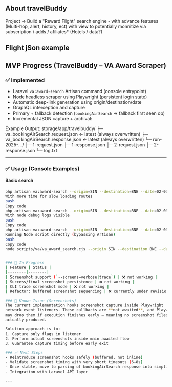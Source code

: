 ## About travelBuddy

Project -> Build a "Reward Flight" search engine - with advance features (Multi-hop, alert, history, ect) with view to potentially monnitize via subscription / adds / afiliates* (Hotels / data?)

## Flight jSon example

## MVP Progress (TravelBuddy – VA Award Scraper)

### ✅ Implemented
- Laravel `va:award-search` Artisan command (console entrypoint)
- Node headless scraper using Playwright (persistent login state)
- Automatic deep-link generation using origin/destination/date
- GraphQL interception and capture
- Primary + fallback detection (`bookingAirSearch` → fallback first seen op)
- Incremental JSON capture + archival:

Example Output:
storage/app/travelbuddy/
├─ va_bookingAirSearch.request.json ← latest (always overwritten)
├─ va_bookingAirSearch.response.json ← latest (always overwritten)
└─ run-2025-.../
├─ 1-request.json
├─ 1-response.json
├─ 2-request.json
├─ 2-response.json
└─ log.txt


---

### ✅ Usage (Console Examples)

#### Basic search
```bash
php artisan va:award-search --origin=SIN --destination=BNE --date=02-03-2026
With more time for slow loading routes
bash
Copy code
php artisan va:award-search --origin=SIN --destination=BNE --date=02-03-2026 --timeout=15000
With node debug logs visible
bash
Copy code
php artisan va:award-search --origin=SIN --destination=BNE --date=02-03-2026 --debug
Running Node script directly (bypassing Artisan)
bash
Copy code
node scripts/va/va_award_search.cjs --origin SIN --destination BNE --date 02-03-2026 --timeout 15000


### 🚧 In Progress
| Feature | Status |
|--------|--------|
| Screenshot support (`--screens=verbose|trace`) | ❌ not working |
| Success/final screenshot persistence | ❌ not working |
| CLI trace screenshot mode | ❌ not working |  
| Refactor: buffered screenshot sequencing | ❌ currently under revision |

### 🧩 Known Issue (Screenshots)
The current implementation hooks screenshot capture inside Playwright
network event listeners. These callbacks are **not awaited**, and Playwright
may drop them if execution finishes early — meaning no screenshot files are
actually produced.

Solution approach is to:
1. Capture only flags in listener
2. Perform actual screenshots inside main awaited flow
3. Guarantee capture timing before early exit

### ✅ Next Steps
- Reintroduce screenshot hooks safely (buffered, not inline)
- Validate screenshot timing with very short timeouts (6–8s)
- Once stable, move to parsing of bookingAirSearch response into simplified JSON
- Integration with Laravel API layer

---

